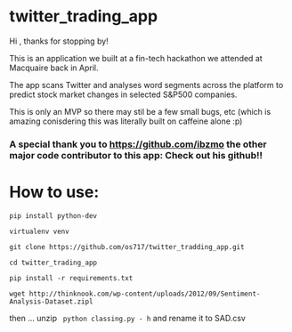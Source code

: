 # twitter_trading_app

Hi , thanks for stopping by!

This is an application we built at a fin-tech hackathon we attended at Macquaire back in April. 

The app scans Twitter and analyses word segments across the platform to predict stock market changes in selected S&P500 companies.

This is only an MVP so there may stil be a few small bugs, etc (which is amazing conisdering this was literally built on caffeine alone :p) 

### A special thank you to https://github.com/ibzmo the other major code contributor to this app: Check out his github!! 

# How to use:

`pip install python-dev`

`virtualenv venv`

`git clone https://github.com/os717/twitter_tradding_app.git`

`cd twitter_trading_app`

`pip install -r requirements.txt`

`wget http://thinknook.com/wp-content/uploads/2012/09/Sentiment-Analysis-Dataset.zipl`

then ...  unzip  ` python classing.py - h` and rename it to SAD.csv
